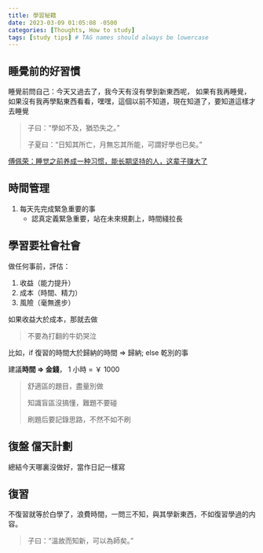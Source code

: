 ```yaml
---
title: 學習秘籍
date: 2023-03-09 01:05:08 -0500
categories: [Thoughts, How to study]
tags: [study tips] # TAG names should always be lowercase
---
```


## 睡覺前的好習慣

睡覺前問自己：今天又過去了，我今天有沒有學到新東西呢， 如果有我再睡覺，如果沒有我再學點東西看看，嘿嘿，這個以前不知道，現在知道了，要知道這樣才去睡覺

> 子曰：“學如不及，猶恐失之。”
>
> 子夏曰：“日知其所亡，月無忘其所能，可謂好學也已矣。”

[傅佩荣：睡觉之前养成一种习惯，能长期坚持的人，这辈子赚大了](https://www.bilibili.com/video/BV16j411g78n/?buvid=XYFABFAFD0528395AA4209DFE16B91512B532&is_story_h5=false&mid=YoElcF5ap3%2B4PGLBRyLCWw%3D%3D&p=1&plat_id=116&share_from=ugc&share_medium=android&share_plat=android&share_session_id=9f5e4b67-54d2-4e4d-9658-02b286358099&share_source=WEIXIN&share_tag=s_i&timestamp=1678335883&unique_k=BOfXHBe&up_id=1293718035)

## 時間管理

1. 每天先完成緊急重要的事
   - 認真定義緊急重要，站在未來規劃上，時間綫拉長

## 學習要社會社會

做任何事前，評估：

1. 收益（能力提升）
2. 成本（時間、精力）
3. 風險（毫無進步）

如果收益大於成本，那就去做

> 不要為打翻的牛奶哭泣

比如，if 復習的時間大於歸納的時間 => 歸納; else 乾別的事

建議**時間 => 金錢**， 1 小時 = ￥ 1000

> 舒適區的題目，盡量別做
>
> 知識盲區沒搞懂，難題不要碰
>
> 刷題后要記錄思路，不然不如不刷

## 復盤 儅天計劃

總結今天哪裏沒做好，當作日記一樣寫

## 復習

不復習就等於白學了，浪費時間，一問三不知，與其學新東西，不如復習學過的内容。

> 子曰：“溫故而知新，可以為師矣。”
